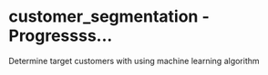 # customer_segmentation - Progressss...
Determine target customers with using machine learning algorithm

